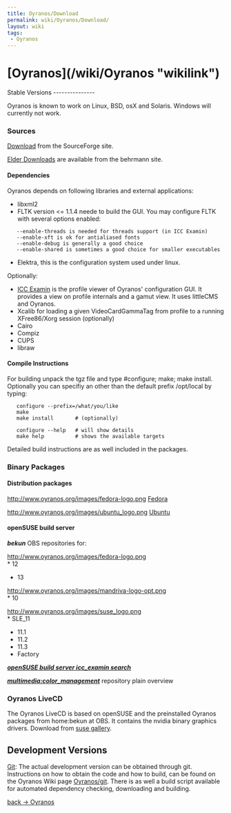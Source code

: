 ```yaml
---
title: Oyranos/Download
permalink: wiki/Oyranos/Download/
layout: wiki
tags:
 - Oyranos
---
```


<h1>
[Oyranos](/wiki/Oyranos "wikilink")

</h1>
Stable Versions
---------------

Oyranos is known to work on Linux, BSD, osX and Solaris. Windows will
currently not work.

### Sources

[Download](http://sourceforge.net/project/showfiles.php?group_id=177017&package_id=203716)
from the SourceForge site.

[Elder
Downloads](http://www.behrmann.name/index.php?option=com_content&task=view&id=34&Itemid=68)
are available from the behrmann site.

#### Dependencies

Oyranos depends on following libraries and external applications:

-   libxml2
-   FLTK version &lt;= 1.1.4 neede to build the GUI. You may configure
    FLTK with several options enabled:

`   --enable-threads is needed for threads support (in ICC Examin)`  
`   --enable-xft is ok for antialiased fonts`  
`   --enable-debug is generally a good choice`  
`   --enable-shared is sometimes a good choice for smaller executables`

-   Elektra, this is the configuration system used under linux.

Optionally:

-   [ICC Examin](/wiki/ICC_Examin/Download "wikilink") is the profile viewer
    of Oyranos' configuration GUI. It provides a view on profile
    internals and a gamut view. It uses littleCMS and Oyranos.
-   Xcalib for loading a given VideoCardGammaTag from profile to a
    running XFree86/Xorg session (optionally)
-   Cairo
-   Compiz
-   CUPS
-   libraw

#### Compile Instructions

For building unpack the tgz file and type \#configure; make; make
install. Optionally you can specifiy an other than the default prefix
/opt/local by typing:

`   configure --prefix=/what/you/like`  
`   make`  
`   make install       # (optionally)`

`   configure --help   # will show details`  
`   make help          # shows the available targets`

Detailed build instructions are as well included in the packages.

### Binary Packages

#### Distribution packages

<http://www.oyranos.org/images/fedora-logo.png>
[Fedora](https://admin.fedoraproject.org/pkgdb/acls/name/oyranos)

<http://www.oyranos.org/images/ubuntu_logo.png>
[Ubuntu](http://www.ubuntuupdates.org/oyranos)

#### openSUSE build server

***bekun*** OBS repositories for:

<http://www.oyranos.org/images/fedora-logo.png>  
\* 12

-   13

<http://www.oyranos.org/images/mandriva-logo-opt.png>  
\* 10

<http://www.oyranos.org/images/suse_logo.png>  
\* SLE\_11

-   11.1
-   11.2
-   11.3
-   Factory

***[openSUSE build server icc\_examin
search](http://software.opensuse.org/search?q=icc_examin&exclude_debug=true)***

***[multimedia:color\_management](http://download.opensuse.org/repositories/multimedia:/color_management/)***
repository plain overview  

### Oyranos LiveCD

The Oyranos LiveCD is based on openSUSE and the preinstalled Oyranos
packages from home:bekun at OBS. It contains the nvidia binary graphics
drivers. Download from [suse
gallery](http://susegallery.com/a/8Kr6tw/oyranos-multimedia-113a).

Development Versions
--------------------

[Git](/wiki/Oyranos/git "wikilink"): The actual development version can be
obtained through git. Instructions on how to obtain the code and how to
build, can be found on the Oyranos Wiki page
[Oyranos/git](/wiki/Oyranos/git "wikilink"). There is as well a build script
available for automated dependency checking, downloading and building.

[back -&gt; Oyranos](/wiki/Oyranos "wikilink")
